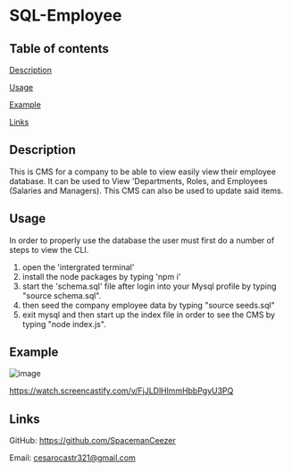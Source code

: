 # SQL-Employee
## Table of contents

[Description](#Desccription)

[Usage](#Usage)

[Example](#Example)

[Links](#Links)

## Description

This is CMS for a company to be able to view easily view their employee database. It can be used to View 'Departments, Roles, and Employees (Salaries and Managers).
This CMS can also be used to update said items.
## Usage
In order to properly use the database the user must first do a number of steps to view the CLI.
1. open the 'intergrated terminal'
2. install the node packages by typing 'npm i'
3. start the 'schema.sql' file after login into your Mysql profile by typing "source schema.sql".
4. then seed the company employee data by typing "source seeds.sql"
5. exit mysql and then start up the index file in order to see the CMS by typing "node index.js".
## Example
![image](https://github.com/SpacemanCeezer/SQL-Employee/assets/64385882/3d90f1f7-fafc-4f5f-a5d2-d3bfdc9446f5)

https://watch.screencastify.com/v/FjJLDlHlmmHbbPgyU3PQ

## Links
GitHub: https://github.com/SpacemanCeezer

Email: cesarocastr321@gmail.com
